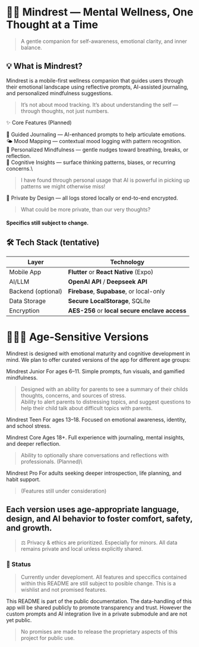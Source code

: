 # 🧘‍♂️ Mindrest — Mental Wellness, One Thought at a Time
>A gentle companion for self-awareness, emotional clarity, and inner balance.

## 💡 What is Mindrest?
Mindrest is a mobile-first wellness companion that guides users through their emotional landscape using reflective prompts, AI-assisted journaling, and personalized mindfulness suggestions.
>It’s not about mood tracking. It’s about understanding the self — through thoughts, not just numbers.

✨ Core Features (Planned)

📓 Guided Journaling — AI-enhanced prompts to help articulate emotions.\
🌤️ Mood Mapping — contextual mood logging with pattern recognition.\
🧘 Personalized Mindfulness — gentle nudges toward breathing, breaks, or reflection.\
🧠 Cognitive Insights — surface thinking patterns, biases, or recurring concerns.\
>I have found through personal usage that AI is powerful in picking up patterns we might otherwise miss!

🔐 Private by Design — all logs stored locally or end-to-end encrypted.
>What could be more private, than our very thoughts?


#### Specifics still subject to change.

## 🛠️ Tech Stack (tentative)
| Layer            | Technology                                     |
|------------------|------------------------------------------------|
| Mobile App       | **Flutter** or **React Native** (Expo)         |
| AI/LLM           | **OpenAI API** / **Deepseek API**              |
| Backend (optional) | **Firebase**, **Supabase**, or local-only    |
| Data Storage     | **Secure LocalStorage**, SQLite                |
| Encryption       | **AES-256** or **local secure enclave access** |

# 🧑‍🤝‍🧑 Age-Sensitive Versions
Mindrest is designed with emotional maturity and cognitive development in mind. We plan to offer curated versions of the app for different age groups:

Mindrest Junior For ages 6–11. Simple prompts, fun visuals, and gamified mindfulness. 
> Designed with an ability for parents to see a summary of their childs thoughts, concerns, and sources of stress.\
> Ability to alert parents to distressing topics, and suggest questions to help their child talk about difficult topics with parents.

Mindrest Teen	For ages 13–18. Focused on emotional awareness, identity, and school stress.

Mindrest Core	Ages 18+. Full experience with journaling, mental insights, and deeper reflection.
> Ability to optionally share conversations and reflections with professionals. (Planned)\

Mindrest Pro	For adults seeking deeper introspection, life planning, and habit support.
> (Features still under consideration)

## Each version uses age-appropriate language, design, and AI behavior to foster comfort, safety, and growth.
> ⚖️ Privacy & ethics are prioritized. Especially for minors. All data remains private and local unless explicitly shared.

### 🚧 Status
>Currently under deveploment. All features and speccifics contained within this README are still subject to posible change.
>This is a wishlist and not promised features.

This README is part of the public documentation.
The data-handling of this app will be shared publicly to promote transparency and trust.
However the custom prompts and AI integration live in a private submodule and are not yet public.
>No promises are made to release the proprietary aspects of this project for public use.
